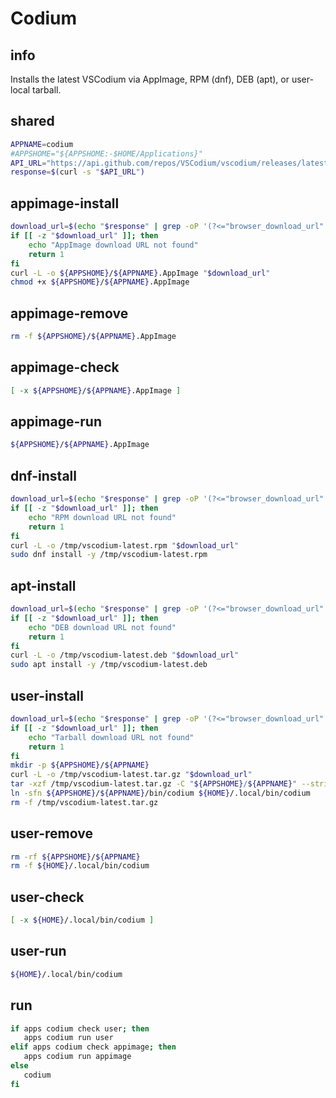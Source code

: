 # Codium

## info
Installs the latest VSCodium via AppImage, RPM (dnf), DEB (apt), or user-local tarball.

## shared
```sh
APPNAME=codium
#APPSHOME="${APPSHOME:-$HOME/Applications}"
API_URL="https://api.github.com/repos/VSCodium/vscodium/releases/latest"
response=$(curl -s "$API_URL")
```

## appimage-install
```sh
download_url=$(echo "$response" | grep -oP '(?<="browser_download_url": ")[^"]*AppImage(?!.*sha)' | head -n1)
if [[ -z "$download_url" ]]; then
    echo "AppImage download URL not found"
    return 1
fi
curl -L -o ${APPSHOME}/${APPNAME}.AppImage "$download_url"
chmod +x ${APPSHOME}/${APPNAME}.AppImage
```

## appimage-remove
```sh
rm -f ${APPSHOME}/${APPNAME}.AppImage
```

## appimage-check
```sh
[ -x ${APPSHOME}/${APPNAME}.AppImage ]
```

## appimage-run
```sh
${APPSHOME}/${APPNAME}.AppImage
```

## dnf-install
```sh
download_url=$(echo "$response" | grep -oP '(?<="browser_download_url": ")[^"]*\.rpm(?!.*sha)')
if [[ -z "$download_url" ]]; then
    echo "RPM download URL not found"
    return 1
fi
curl -L -o /tmp/vscodium-latest.rpm "$download_url"
sudo dnf install -y /tmp/vscodium-latest.rpm
```

## apt-install
```sh
download_url=$(echo "$response" | grep -oP '(?<="browser_download_url": ")[^"]*\.deb(?!.*sha)')
if [[ -z "$download_url" ]]; then
    echo "DEB download URL not found"
    return 1
fi
curl -L -o /tmp/vscodium-latest.deb "$download_url"
sudo apt install -y /tmp/vscodium-latest.deb
```

## user-install
```sh
download_url=$(echo "$response" | grep -oP '(?<="browser_download_url": ")[^"]*VSCodium-linux-x64[^"]*\.tar\.gz' | head -n1)
if [[ -z "$download_url" ]]; then
    echo "Tarball download URL not found"
    return 1
fi
mkdir -p ${APPSHOME}/${APPNAME}
curl -L -o /tmp/vscodium-latest.tar.gz "$download_url"
tar -xzf /tmp/vscodium-latest.tar.gz -C "${APPSHOME}/${APPNAME}" --strip-components=1
ln -sfn ${APPSHOME}/${APPNAME}/bin/codium ${HOME}/.local/bin/codium
rm -f /tmp/vscodium-latest.tar.gz
```

## user-remove
```sh
rm -rf ${APPSHOME}/${APPNAME}
rm -f ${HOME}/.local/bin/codium
```

## user-check
```sh
[ -x ${HOME}/.local/bin/codium ]
```

## user-run
```sh
${HOME}/.local/bin/codium
```

## run
```sh
if apps codium check user; then
   apps codium run user
elif apps codium check appimage; then
   apps codium run appimage
else
   codium
fi
```


